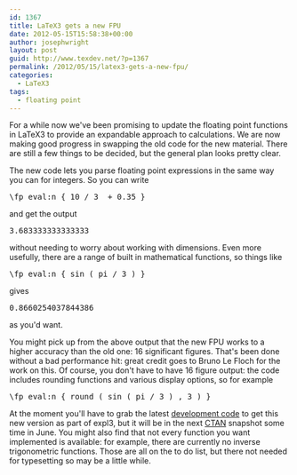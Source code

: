 ```yaml
---
id: 1367
title: LaTeX3 gets a new FPU
date: 2012-05-15T15:58:38+00:00
author: josephwright
layout: post
guid: http://www.texdev.net/?p=1367
permalink: /2012/05/15/latex3-gets-a-new-fpu/
categories:
  - LaTeX3
tags:
  - floating point
---
```

For a while now we've been promising to update the floating point functions in LaTeX3 to provide an expandable approach to calculations. We are now making good progress in swapping the old code for the new material. There are still a few things to be decided, but the general plan looks pretty clear.

The new code lets you parse floating point expressions in the same way you can for integers. So you can write
<pre>\fp_eval:n { 10 / 3  + 0.35 }</pre>
and get the output
<pre>3.683333333333333</pre>
without needing to worry about working with dimensions. Even more usefully, there are a range of built in mathematical functions, so things like
<pre>\fp_eval:n { sin ( pi / 3 ) }</pre>
gives
<pre>0.8660254037844386</pre>
as you'd want.

You might pick up from the above output that the new FPU works to a higher accuracy than the old one: 16 significant figures. That's been done without a bad performance hit: great credit goes to Bruno Le Floch for the work on this. Of course, you don't have to have 16 figure output: the code includes rounding functions and various display options, so for example
<pre>\fp_eval:n { round ( sin ( pi / 3 ) , 3 ) }</pre>
At the moment you'll have to grab the latest <a href="https://github.com/latex3/svn-mirror">development code</a> to get this new version as part of expl3, but it will be in the next <a href="http://www.ctan.org/">CTAN</a> snapshot some time in June. You might also find that not every function you want implemented is available: for example, there are currently no inverse trigonometric functions. Those are all on the to do list, but there not needed for typesetting so may be a little while.